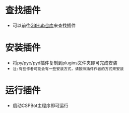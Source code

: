 # 查找插件
- 可以前往[GitHub仓库](https://github.com/HuoHuas001/CSPBot-Plugin)来查找插件

# 安装插件
- 将py/pyc/pyd插件复制到plugins文件夹即可完成安装
- `注:有些作者可能会有一些安装方式，请按照插件作者的方式来安装`

# 运行插件
- 启动CSPBot主程序即可运行